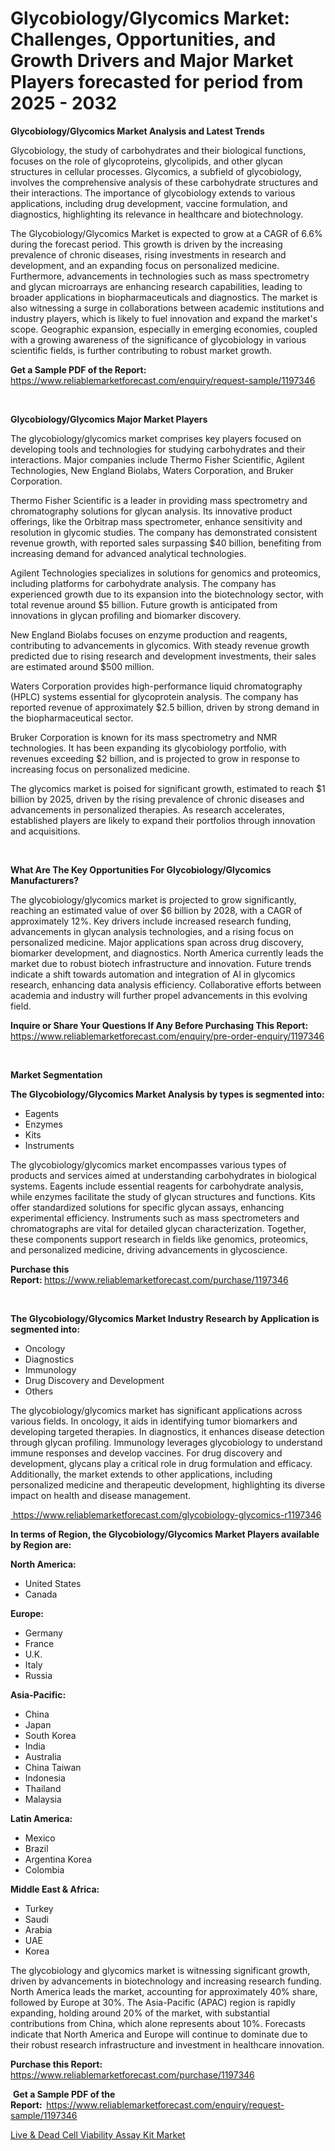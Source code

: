 <p><h1>Glycobiology/Glycomics Market: Challenges, Opportunities, and Growth Drivers and Major Market Players forecasted for period from 2025 - 2032</h1></p><p><strong>Glycobiology/Glycomics Market Analysis and Latest Trends</strong></p>
<p><p>Glycobiology, the study of carbohydrates and their biological functions, focuses on the role of glycoproteins, glycolipids, and other glycan structures in cellular processes. Glycomics, a subfield of glycobiology, involves the comprehensive analysis of these carbohydrate structures and their interactions. The importance of glycobiology extends to various applications, including drug development, vaccine formulation, and diagnostics, highlighting its relevance in healthcare and biotechnology.</p><p>The Glycobiology/Glycomics Market is expected to grow at a CAGR of 6.6% during the forecast period. This growth is driven by the increasing prevalence of chronic diseases, rising investments in research and development, and an expanding focus on personalized medicine. Furthermore, advancements in technologies such as mass spectrometry and glycan microarrays are enhancing research capabilities, leading to broader applications in biopharmaceuticals and diagnostics. The market is also witnessing a surge in collaborations between academic institutions and industry players, which is likely to fuel innovation and expand the market's scope. Geographic expansion, especially in emerging economies, coupled with a growing awareness of the significance of glycobiology in various scientific fields, is further contributing to robust market growth.</p></p>
<p><strong>Get a Sample PDF of the Report:&nbsp;</strong> <a href="https://www.reliablemarketforecast.com/enquiry/request-sample/1197346?utm_campaign=2740&utm_medium=2&utm_source=Github&utm_content=ia&utm_term=09032025&utm_id=glycobiologyglycomics">https://www.reliablemarketforecast.com/enquiry/request-sample/1197346</a></p>
<p>&nbsp;</p>
<p><strong>Glycobiology/Glycomics Major Market Players</strong></p>
<p><p>The glycobiology/glycomics market comprises key players focused on developing tools and technologies for studying carbohydrates and their interactions. Major companies include Thermo Fisher Scientific, Agilent Technologies, New England Biolabs, Waters Corporation, and Bruker Corporation.</p><p>Thermo Fisher Scientific is a leader in providing mass spectrometry and chromatography solutions for glycan analysis. Its innovative product offerings, like the Orbitrap mass spectrometer, enhance sensitivity and resolution in glycomic studies. The company has demonstrated consistent revenue growth, with reported sales surpassing $40 billion, benefiting from increasing demand for advanced analytical technologies.</p><p>Agilent Technologies specializes in solutions for genomics and proteomics, including platforms for carbohydrate analysis. The company has experienced growth due to its expansion into the biotechnology sector, with total revenue around $5 billion. Future growth is anticipated from innovations in glycan profiling and biomarker discovery.</p><p>New England Biolabs focuses on enzyme production and reagents, contributing to advancements in glycomics. With steady revenue growth predicted due to rising research and development investments, their sales are estimated around $500 million.</p><p>Waters Corporation provides high-performance liquid chromatography (HPLC) systems essential for glycoprotein analysis. The company has reported revenue of approximately $2.5 billion, driven by strong demand in the biopharmaceutical sector.</p><p>Bruker Corporation is known for its mass spectrometry and NMR technologies. It has been expanding its glycobiology portfolio, with revenues exceeding $2 billion, and is projected to grow in response to increasing focus on personalized medicine.</p><p>The glycomics market is poised for significant growth, estimated to reach $1 billion by 2025, driven by the rising prevalence of chronic diseases and advancements in personalized therapies. As research accelerates, established players are likely to expand their portfolios through innovation and acquisitions.</p></p>
<p>&nbsp;</p>
<p><strong>What Are The Key Opportunities For Glycobiology/Glycomics Manufacturers?</strong></p>
<p><p>The glycobiology/glycomics market is projected to grow significantly, reaching an estimated value of over $6 billion by 2028, with a CAGR of approximately 12%. Key drivers include increased research funding, advancements in glycan analysis technologies, and a rising focus on personalized medicine. Major applications span across drug discovery, biomarker development, and diagnostics. North America currently leads the market due to robust biotech infrastructure and innovation. Future trends indicate a shift towards automation and integration of AI in glycomics research, enhancing data analysis efficiency. Collaborative efforts between academia and industry will further propel advancements in this evolving field.</p></p>
<p><strong>Inquire or Share Your Questions If Any Before Purchasing This Report:</strong> <a href="https://www.reliablemarketforecast.com/enquiry/pre-order-enquiry/1197346?utm_campaign=2740&utm_medium=2&utm_source=Github&utm_content=ia&utm_term=09032025&utm_id=glycobiologyglycomics">https://www.reliablemarketforecast.com/enquiry/pre-order-enquiry/1197346</a></p>
<p>&nbsp;</p>
<p><strong>Market Segmentation</strong></p>
<p><strong>The Glycobiology/Glycomics Market Analysis by types is segmented into:</strong></p>
<p><ul><li>Eagents</li><li>Enzymes</li><li>Kits</li><li>Instruments</li></ul></p>
<p><p>The glycobiology/glycomics market encompasses various types of products and services aimed at understanding carbohydrates in biological systems. Eagents include essential reagents for carbohydrate analysis, while enzymes facilitate the study of glycan structures and functions. Kits offer standardized solutions for specific glycan assays, enhancing experimental efficiency. Instruments such as mass spectrometers and chromatographs are vital for detailed glycan characterization. Together, these components support research in fields like genomics, proteomics, and personalized medicine, driving advancements in glycoscience.</p></p>
<p><strong>Purchase this Report:&nbsp;</strong><a href="https://www.reliablemarketforecast.com/purchase/1197346?utm_campaign=2740&utm_medium=2&utm_source=Github&utm_content=ia&utm_term=09032025&utm_id=glycobiologyglycomics">https://www.reliablemarketforecast.com/purchase/1197346</a></p>
<p>&nbsp;</p>
<p><strong>The Glycobiology/Glycomics Market Industry Research by Application is segmented into:</strong></p>
<p><ul><li>Oncology</li><li>Diagnostics</li><li>Immunology</li><li>Drug Discovery and Development</li><li>Others</li></ul></p>
<p><p>The glycobiology/glycomics market has significant applications across various fields. In oncology, it aids in identifying tumor biomarkers and developing targeted therapies. In diagnostics, it enhances disease detection through glycan profiling. Immunology leverages glycobiology to understand immune responses and develop vaccines. For drug discovery and development, glycans play a critical role in drug formulation and efficacy. Additionally, the market extends to other applications, including personalized medicine and therapeutic development, highlighting its diverse impact on health and disease management.</p></p>
<p><a href="https://www.reliablemarketforecast.com/glycobiology-glycomics-r1197346?utm_campaign=2740&utm_medium=2&utm_source=Github&utm_content=ia&utm_term=09032025&utm_id=glycobiologyglycomics">&nbsp;https://www.reliablemarketforecast.com/glycobiology-glycomics-r1197346</a></p>
<p><strong>In terms of Region, the Glycobiology/Glycomics Market Players available by Region are:</strong></p>
<p>
    <p> <strong> North America: </strong>
        <ul>
            <li>United States</li>
            <li>Canada</li>
        </ul>
        </p> 
    <p> <strong> Europe: </strong>
        <ul>
            <li>Germany</li>
            <li>France</li>
            <li>U.K.</li>
            <li>Italy</li>
            <li>Russia</li>
        </ul>
        </p> 
    <p> <strong> Asia-Pacific: </strong>
        <ul>
            <li>China</li>
            <li>Japan</li>
            <li>South Korea</li>
            <li>India</li>
            <li>Australia</li>
            <li>China Taiwan</li>
            <li>Indonesia</li>
            <li>Thailand</li>
            <li>Malaysia</li>
        </ul>
        </p> 
    <p> <strong> Latin America: </strong>
        <ul>
            <li>Mexico</li>
            <li>Brazil</li>
            <li>Argentina Korea</li>
            <li>Colombia</li>
        </ul>
        </p> 
    <p> <strong> Middle East & Africa: </strong>
        <ul>
            <li>Turkey</li>
            <li>Saudi</li>
            <li>Arabia</li>
            <li>UAE</li>
            <li>Korea</li>
        </ul>
    </p>
    </p>
<p><p>The glycobiology and glycomics market is witnessing significant growth, driven by advancements in biotechnology and increasing research funding. North America leads the market, accounting for approximately 40% share, followed by Europe at 30%. The Asia-Pacific (APAC) region is rapidly expanding, holding around 20% of the market, with substantial contributions from China, which alone represents about 10%. Forecasts indicate that North America and Europe will continue to dominate due to their robust research infrastructure and investment in healthcare innovation.</p></p>
<p><strong>Purchase this Report: </strong><a href="https://www.reliablemarketforecast.com/purchase/1197346?utm_campaign=2740&utm_medium=2&utm_source=Github&utm_content=ia&utm_term=09032025&utm_id=glycobiologyglycomics">https://www.reliablemarketforecast.com/purchase/1197346</a></p>
<p>&nbsp;<strong>Get a Sample PDF of the Report:&nbsp;&nbsp;</strong><a href="https://www.reliablemarketforecast.com/enquiry/request-sample/1197346?utm_campaign=2740&utm_medium=2&utm_source=Github&utm_content=ia&utm_term=09032025&utm_id=glycobiologyglycomics">https://www.reliablemarketforecast.com/enquiry/request-sample/1197346</a></p>
<p><strong></strong></p>
<p><p><a href="https://github.com/djembashote/Market-Research-Report-List-1/blob/main/live-dead-cell-viability-assay-kit-market.md?utm_campaign=2740&utm_medium=2&utm_source=Github&utm_content=ia&utm_term=09032025&utm_id=glycobiologyglycomics">Live & Dead Cell Viability Assay Kit Market</a></p></p>